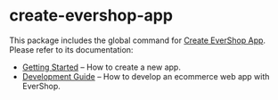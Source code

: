 # create-evershop-app

This package includes the global command for [Create EverShop App](https://evershop.io/).<br>
Please refer to its documentation:

- [Getting Started](https://evershop.io/docs/development/getting-started/introduction) – How to create a new app.
- [Development Guide](https://evershop.io/docs/development/) – How to develop an ecommerce web app with EverShop.